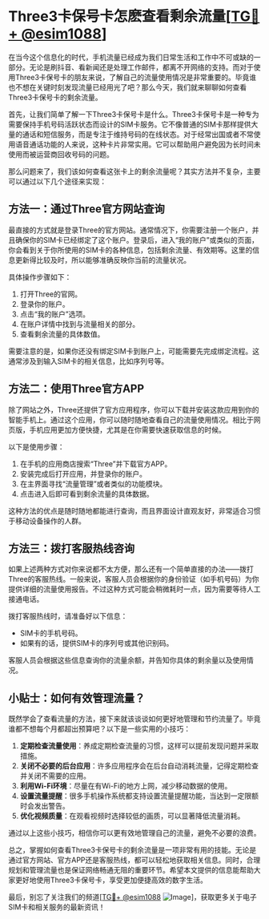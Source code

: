 # Three3卡保号卡怎麽查看剩余流量[[TG💪+ @esim1088](https://t.me/s/esim1088)]

在当今这个信息化的时代，手机流量已经成为我们日常生活和工作中不可或缺的一部分。无论是刷抖音、看新闻还是处理工作邮件，都离不开网络的支持。而对于使用Three3卡保号卡的朋友来说，了解自己的流量使用情况是非常重要的。毕竟谁也不想在关键时刻发现流量已经用光了吧？那么今天，我们就来聊聊如何查看Three3卡保号卡的剩余流量。

首先，让我们简单了解一下Three3卡保号卡是什么。Three3卡保号卡是一种专为需要保持手机号码活跃状态而设计的SIM卡服务。它不像普通的SIM卡那样提供大量的通话和短信服务，而是专注于维持号码的在线状态。对于经常出国或者不常使用语音通话功能的人来说，这种卡片非常实用。它可以帮助用户避免因为长时间未使用而被运营商回收号码的问题。

那么问题来了，我们该如何查看这张卡上的剩余流量呢？其实方法并不复杂，主要可以通过以下几个途径来实现：

## 方法一：通过Three官方网站查询

最直接的方式就是登录Three的官方网站。通常情况下，你需要注册一个账户，并且确保你的SIM卡已经绑定了这个账户。登录后，进入“我的账户”或类似的页面，你会看到关于你所使用的SIM卡的各种信息，包括剩余流量、有效期等。这里的信息更新得比较及时，所以能够准确反映你当前的流量状况。

具体操作步骤如下：
1. 打开Three的官网。
2. 登录你的账户。
3. 点击“我的账户”选项。
4. 在账户详情中找到与流量相关的部分。
5. 查看剩余流量的具体数值。

需要注意的是，如果你还没有绑定SIM卡到账户上，可能需要先完成绑定流程。这通常涉及到输入SIM卡的相关信息，比如序列号等。

## 方法二：使用Three官方APP

除了网站之外，Three还提供了官方应用程序，你可以下载并安装这款应用到你的智能手机上。通过这个应用，你可以随时随地查看自己的流量使用情况。相比于网页版，手机应用更加方便快捷，尤其是在你需要快速获取信息的时候。

以下是使用步骤：
1. 在手机的应用商店搜索“Three”并下载官方APP。
2. 安装完成后打开应用，并登录你的账户。
3. 在主界面寻找“流量管理”或者类似的功能模块。
4. 点击进入后即可看到剩余流量的具体数据。

这种方法的优点是随时随地都能进行查询，而且界面设计直观友好，非常适合习惯于移动设备操作的人群。

## 方法三：拨打客服热线咨询

如果上述两种方式对你来说都不太方便，那么还有一个简单直接的办法——拨打Three的客服热线。一般来说，客服人员会根据你的身份验证（如手机号码）为你提供详细的流量使用报告。不过这种方式可能会稍微耗时一点，因为需要等待人工接通电话。

拨打客服热线时，请准备好以下信息：
- SIM卡的手机号码。
- 如果有的话，提供SIM卡的序列号或其他识别码。

客服人员会根据这些信息查询你的流量余额，并告知你具体的剩余量以及使用情况。

## 小贴士：如何有效管理流量？

既然学会了查看流量的方法，接下来就该谈谈如何更好地管理和节约流量了。毕竟谁都不想每个月都超出预算吧？以下是一些实用的小技巧：

1. **定期检查流量使用**：养成定期检查流量的习惯，这样可以提前发现问题并采取措施。
2. **关闭不必要的后台应用**：许多应用程序会在后台自动消耗流量，记得定期检查并关闭不需要的应用。
3. **利用Wi-Fi环境**：尽量在有Wi-Fi的地方上网，减少移动数据的使用。
4. **设置流量提醒**：很多手机操作系统都支持设置流量提醒功能，当达到一定限额时会发出警告。
5. **优化视频质量**：在观看视频时选择较低的画质，可以显著降低流量消耗。

通过以上这些小技巧，相信你可以更有效地管理自己的流量，避免不必要的浪费。

总之，掌握如何查看Three3卡保号卡的剩余流量是一项非常有用的技能。无论是通过官方网站、官方APP还是客服热线，都可以轻松地获取相关信息。同时，合理规划和管理流量也是保证网络畅通无阻的重要环节。希望本文提供的信息能帮助大家更好地使用Three3卡保号卡，享受更加便捷高效的数字生活。

最后，别忘了关注我们的频道[[TG💪+ @esim1088](https://t.me/s/esim1088) ![Image](https://i.postimg.cc/4NQfJmqS/Snipaste-2025-05-13-00-14-12.png)]，获取更多关于电子SIM卡和相关服务的最新资讯！